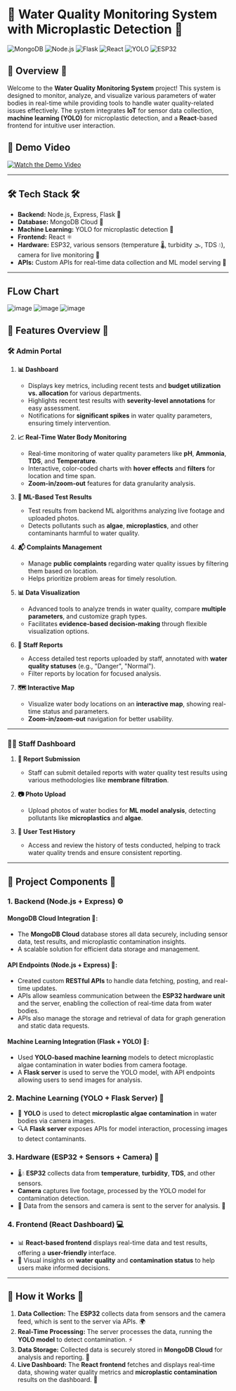 
# 🌊 **Water Quality Monitoring System with Microplastic Detection** 🌿

![MongoDB](https://img.shields.io/badge/MongoDB-4.4-green)
![Node.js](https://img.shields.io/badge/Node.js-16.x-brightgreen)
![Flask](https://img.shields.io/badge/Flask-2.x-red)
![React](https://img.shields.io/badge/React-17.x-blue)
![YOLO](https://img.shields.io/badge/YOLO-v4-yellow)
![ESP32](https://img.shields.io/badge/ESP32-v1.x-orange)

## 🌟 **Overview** 🌟

Welcome to the **Water Quality Monitoring System** project! This system is designed to monitor, analyze, and visualize various parameters of water bodies in real-time while providing tools to handle water quality-related issues effectively. The system integrates **IoT** for sensor data collection, **machine learning (YOLO)** for microplastic detection, and a **React**-based frontend for intuitive user interaction.

## 🎥 **Demo Video**
[![Watch the Demo Video](https://img.youtube.com/vi/FaQMInaQRMk/0.jpg)](https://www.youtube.com/embed/FaQMInaQRMk?si=DRE2amTuwjJxNhNl)

---

## 🛠️ **Tech Stack** 🛠️

- **Backend:** Node.js, Express, Flask 🔧
- **Database:** MongoDB Cloud 💾
- **Machine Learning:** YOLO for microplastic detection 🤖
- **Frontend:** React ⚛️
- **Hardware:** ESP32, various sensors (temperature 🌡️, turbidity 🌫️, TDS 💧), camera for live monitoring 🎥
- **APIs:** Custom APIs for real-time data collection and ML model serving 🚀

---

## **FLow Chart**
![image](https://github.com/user-attachments/assets/f2d07292-e6d8-494f-aac4-468517bf09e8)
![image](https://github.com/user-attachments/assets/52598ade-071e-4bf6-968c-d0a18c1c8d62)
![image](https://github.com/user-attachments/assets/fbff0c59-6d97-4779-992c-4bf37812a69e)




## 🌟 **Features Overview** 🌟

### 🛠️ **Admin Portal** 

1. **📊 Dashboard**
   - Displays key metrics, including recent tests and **budget utilization vs. allocation** for various departments.
   - Highlights recent test results with **severity-level annotations** for easy assessment.
   - Notifications for **significant spikes** in water quality parameters, ensuring timely intervention.

2. **📈 Real-Time Water Body Monitoring**
   - Real-time monitoring of water quality parameters like **pH**, **Ammonia**, **TDS**, and **Temperature**.
   - Interactive, color-coded charts with **hover effects** and **filters** for location and time span.
   - **Zoom-in/zoom-out** features for data granularity analysis.

3. **🤖 ML-Based Test Results**
   - Test results from backend ML algorithms analyzing live footage and uploaded photos.
   - Detects pollutants such as **algae**, **microplastics**, and other contaminants harmful to water quality.

4. **📬 Complaints Management**
   - Manage **public complaints** regarding water quality issues by filtering them based on location.
   - Helps prioritize problem areas for timely resolution.

5. **📊 Data Visualization**
   - Advanced tools to analyze trends in water quality, compare **multiple parameters**, and customize graph types.
   - Facilitates **evidence-based decision-making** through flexible visualization options.

6. **📄 Staff Reports**
   - Access detailed test reports uploaded by staff, annotated with **water quality statuses** (e.g., "Danger", "Normal").
   - Filter reports by location for focused analysis.

7. **🗺️ Interactive Map**
   - Visualize water body locations on an **interactive map**, showing real-time status and parameters.
   - **Zoom-in/zoom-out** navigation for better usability.

---

### 👩‍🔬 **Staff Dashboard**

1. **📝 Report Submission**
   - Staff can submit detailed reports with water quality test results using various methodologies like **membrane filtration**.
   
2. **📷 Photo Upload**
   - Upload photos of water bodies for **ML model analysis**, detecting pollutants like **microplastics** and **algae**.

3. **📂 User Test History**
   - Access and review the history of tests conducted, helping to track water quality trends and ensure consistent reporting.

---

## 🔑 **Project Components** 🔑

### 1. **Backend (Node.js + Express)** ⚙️

#### MongoDB Cloud Integration 💾:
   - The **MongoDB Cloud** database stores all data securely, including sensor data, test results, and microplastic contamination insights.
   - A scalable solution for efficient data storage and management.

#### API Endpoints (Node.js + Express) 📡:
   - Created custom **RESTful APIs** to handle data fetching, posting, and real-time updates. 
   - APIs allow seamless communication between the **ESP32 hardware unit** and the server, enabling the collection of real-time data from water bodies.
   - APIs also manage the storage and retrieval of data for graph generation and static data requests.

#### Machine Learning Integration (Flask + YOLO) 🤖:
   - Used **YOLO-based machine learning** models to detect microplastic algae contamination in water bodies from camera footage.
   - A **Flask server** is used to serve the YOLO model, with API endpoints allowing users to send images for analysis.

### 2. **Machine Learning (YOLO + Flask Server)** 🤖
   - 🌊 **YOLO** is used to detect **microplastic algae contamination** in water bodies via camera images. 
   - 🔍A **Flask server** exposes APIs for model interaction, processing images to detect contaminants. 

### 3. **Hardware (ESP32 + Sensors + Camera)** 📡
   - 🌡️💧 **ESP32** collects data from **temperature**, **turbidity**, **TDS**, and other sensors. 
   -  **Camera** captures live footage, processed by the YOLO model for contamination detection. 
   - 🎥 Data from the sensors and camera is sent to the server for analysis. 💬

### 4. **Frontend (React Dashboard)** 💻
   - 📊 **React-based frontend** displays real-time data and test results, offering a **user-friendly** interface. 
   - 🚨 Visual insights on **water quality** and **contamination status** to help users make informed decisions. 

---

## 🔄 **How it Works** 🔄

1. **Data Collection:** The **ESP32** collects data from sensors and the camera feed, which is sent to the server via APIs. 🌍
2. **Real-Time Processing:** The server processes the data, running the **YOLO model** to detect contamination. ⚡
3. **Data Storage:** Collected data is securely stored in **MongoDB Cloud** for analysis and reporting. 💾
4. **Live Dashboard:** The **React frontend** fetches and displays real-time data, showing water quality metrics and **microplastic contamination** results on the dashboard. 📲


